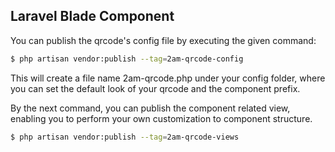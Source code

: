 Laravel Blade Component
----

You can publish the qrcode's config file by executing the given command:

```bash
$ php artisan vendor:publish --tag=2am-qrcode-config
```

This will create a file name 2am-qrcode.php under your config folder, where you can
set the default look of your qrcode and the component prefix.

By the next command, you can publish the component related view, enabling you to perform your
own customization to component structure.

```bash
$ php artisan vendor:publish --tag=2am-qrcode-views
```